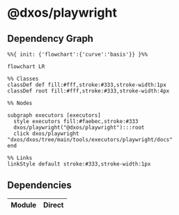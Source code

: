 # @dxos/playwright



## Dependency Graph

```mermaid
%%{ init: {'flowchart':{'curve':'basis'}} }%%

flowchart LR

%% Classes
classDef def fill:#fff,stroke:#333,stroke-width:1px
classDef root fill:#fff,stroke:#333,stroke-width:4px

%% Nodes

subgraph executors [executors]
  style executors fill:#faebec,stroke:#333
  dxos/playwright("@dxos/playwright"):::root
  click dxos/playwright "dxos/dxos/tree/main/tools/executors/playwright/docs"
end

%% Links
linkStyle default stroke:#333,stroke-width:1px
```

## Dependencies

| Module | Direct |
|---|---|
